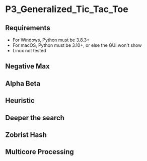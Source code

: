 # P3_Generalized_Tic_Tac_Toe
## Requirements
* For Windows, Python must be 3.8.3+
* For macOS, Python must be 3.10+, or else the GUI won't show
* Linux not tested
## Negative Max
## Alpha Beta
## Heuristic
## Deeper the search
## Zobrist Hash
## Multicore Processing